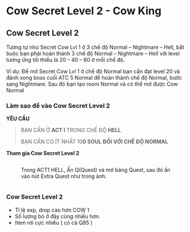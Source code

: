 # Cow Secret Level 2 - Cow King

## Cow Secret Level 2

Tương tự như Secret Cow Lvl 1 ở 3 chế độ Normal – Nightmare – Hell, bắt buộc bạn phải hoàn thành 3 chế độ Normal – Nightmare – Hell với level tương ứng tối thiểu là 20 – 40 – 60 ở mỗi chế độ.

Ví dụ: Để mở Secret Cow Lvl 1 ở chế độ Normal bạn cần đạt level 20 và đánh xong boss cuối ATC 5 Normal để hoàn thành chế độ Normal, bước sang Nightmare. Sau đó bạn tạo room Normal và có thể mở được Cow Normal

### **Làm sao để vào Cow Secret Level 2** <a href="#lam-sao-de-vao-cow-secret-level-2" id="lam-sao-de-vao-cow-secret-level-2"></a>

**YÊU CẦU**

> BẠN CẦN Ở **ACT I** TRONG CHẾ ĐỘ **HELL**
>
> BẠN CẦN CÓ ÍT NHẤT 10**0 SOUL ĐỐI VỚI CHẾ ĐỘ NORMAL**

**Tham gia Cow Secret Level 2**

<figure><img src="https://i0.wp.com/diablo2-vn.com/tm/app/uploads/2024/02/extra.webp?resize=756%2C567&#x26;ssl=1" alt=""><figcaption><p>Trong ACT1 HELL, Ấn Q(Quest) và mở bảng Quest, sau đó ấn vào nút Extra Quest như trong ảnh.</p></figcaption></figure>

<figure><img src="https://i0.wp.com/diablo2-vn.com/tm/app/uploads/2024/02/image2.png?resize=1002%2C703&#x26;ssl=1" alt=""><figcaption></figcaption></figure>

### **Cow Secret Level 2** <a href="#cow-secret-level-2" id="cow-secret-level-2"></a>

* Tỉ lệ exp, drop cao hơn COW 1
* Số lượng bò ở đây cũng nhiều hơn.
* Item rơi cực nhiều ( có cả Q85 )
